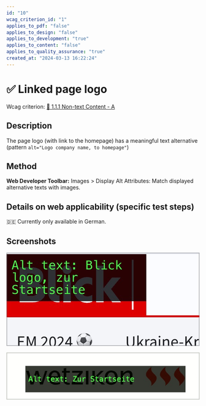 ```yaml
---
id: "10"
wcag_criterion_id: "1"
applies_to_pdf: "false"
applies_to_design: "false"
applies_to_development: "true"
applies_to_content: "false"
applies_to_quality_assurance: "true"
created_at: "2024-03-13 16:22:24"
---
```


# ✅ Linked page logo

Wcag criterion: [📜 1.1.1 Non-text Content - A](..)

## Description

The page logo (with link to the homepage) has a meaningful text alternative (pattern `alt="Logo company name, to homepage"`)

## Method

**Web Developer Toolbar:** Images > Display Alt Attributes: Match displayed alternative texts with images.

## Details on web applicability (specific test steps)

🇩🇪 Currently only available in German.

## Screenshots

![Verlinktes Logo auf Blick.ch](images/verlinktes-logo-auf-blickch.png)

![Verlinktes Logo auf Wetzikon.ch, aber ohne Hinweis auf Logo](images/verlinktes-logo-auf-wetzikonch.png)